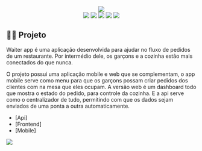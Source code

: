 <div align='center'>
  <img src='https://user-images.githubusercontent.com/76819323/211413172-165ebf01-1187-4c82-9bd4-25717afc1358.png' />
</div>

<div align="center">
  <image src="https://img.shields.io/badge/Node.js-43853D?style=for-the-badge&logo=node.js&logoColor=white" />
  <image src="https://img.shields.io/badge/MongoDB-4EA94B?style=for-the-badge&logo=mongodb&logoColor=white" />
  <image src="https://img.shields.io/badge/TypeScript-007ACC?style=for-the-badge&logo=typescript&logoColor=white" />
  <image src="https://img.shields.io/badge/React-20232A?style=for-the-badge&logo=react&logoColor=61DAFB" />
  <image src="https://img.shields.io/badge/React_Native-20232A?style=for-the-badge&logo=react&logoColor=61DAFB" />
</div>

## 👨‍💻 Projeto

Waiter app é uma aplicação desenvolvida para ajudar no fluxo de pedidos de um restaurante. Por intermédio dele, os garçons e a cozinha estão mais conectados do que nunca.

O projeto possui uma aplicação mobile e web que se complementam, o app mobile serve como menu para que os garçons possam criar pedidos dos clientes com na mesa que eles ocupam. A versão web é um dashboard todo que mostra o estado do pedido, para controle da cozinha. E a api serve como o centralizador de tudo, permitindo com que os dados sejam enviados de uma ponta a outra automaticamente.

- [Api]
- [Frontend]
- [Mobile]

<a href='https://www.figma.com/file/Ivct0qKlCFhWIIPrC5yHBF/WAITERAPP?node-id=216%3A1787&t=4ByEfZEfoA5QrxMn-0'>
  <img src='https://user-images.githubusercontent.com/76819323/211413174-84698301-e65d-4251-87e3-c018ba9f3326.png' />
</a>

